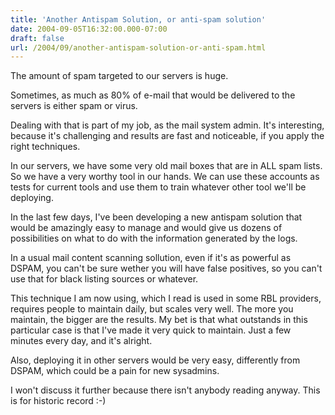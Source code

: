 ```yaml
---
title: 'Another Antispam Solution, or anti-spam solution'
date: 2004-09-05T16:32:00.000-07:00
draft: false
url: /2004/09/another-antispam-solution-or-anti-spam.html
---
```


The amount of spam targeted to our servers is huge.  
  
Sometimes, as much as 80% of e-mail that would be delivered to the servers is either spam or virus.  
  
Dealing with that is part of my job, as the mail system admin. It's interesting, because it's challenging and results are fast and noticeable, if you apply the right techniques.  
  
In our servers, we have some very old mail boxes that are in ALL spam lists. So we have a very worthy tool in our hands. We can use these accounts as tests for current tools and use them to train whatever other tool we'll be deploying.  
  
In the last few days, I've been developing a new antispam solution that would be amazingly easy to manage and would give us dozens of possibilities on what to do with the information generated by the logs.  
  
In a usual mail content scanning sollution, even if it's as powerful as DSPAM, you can't be sure wether you will have false positives, so you can't use that for black listing sources or whatever.  
  
This technique I am now using, which I read is used in some RBL providers, requires people to maintain daily, but scales very well. The more you maintain, the bigger are the results. My bet is that what outstands in this particular case is that I've made it very quick to maintain. Just a few minutes every day, and it's alright.  
  
Also, deploying it in other servers would be very easy, differently from DSPAM, which could be a pain for new sysadmins.  
  
I won't discuss it further because there isn't anybody reading anyway. This is for historic record :-)